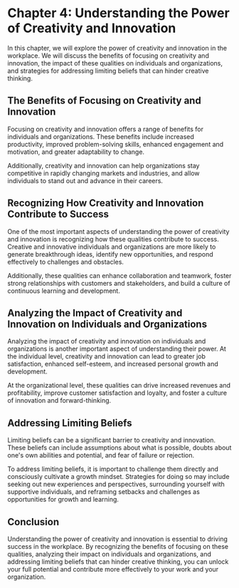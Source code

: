 Chapter 4: Understanding the Power of Creativity and Innovation
===============================================================

In this chapter, we will explore the power of creativity and innovation in the workplace. We will discuss the benefits of focusing on creativity and innovation, the impact of these qualities on individuals and organizations, and strategies for addressing limiting beliefs that can hinder creative thinking.

The Benefits of Focusing on Creativity and Innovation
-----------------------------------------------------

Focusing on creativity and innovation offers a range of benefits for individuals and organizations. These benefits include increased productivity, improved problem-solving skills, enhanced engagement and motivation, and greater adaptability to change.

Additionally, creativity and innovation can help organizations stay competitive in rapidly changing markets and industries, and allow individuals to stand out and advance in their careers.

Recognizing How Creativity and Innovation Contribute to Success
---------------------------------------------------------------

One of the most important aspects of understanding the power of creativity and innovation is recognizing how these qualities contribute to success. Creative and innovative individuals and organizations are more likely to generate breakthrough ideas, identify new opportunities, and respond effectively to challenges and obstacles.

Additionally, these qualities can enhance collaboration and teamwork, foster strong relationships with customers and stakeholders, and build a culture of continuous learning and development.

Analyzing the Impact of Creativity and Innovation on Individuals and Organizations
----------------------------------------------------------------------------------

Analyzing the impact of creativity and innovation on individuals and organizations is another important aspect of understanding their power. At the individual level, creativity and innovation can lead to greater job satisfaction, enhanced self-esteem, and increased personal growth and development.

At the organizational level, these qualities can drive increased revenues and profitability, improve customer satisfaction and loyalty, and foster a culture of innovation and forward-thinking.

Addressing Limiting Beliefs
---------------------------

Limiting beliefs can be a significant barrier to creativity and innovation. These beliefs can include assumptions about what is possible, doubts about one's own abilities and potential, and fear of failure or rejection.

To address limiting beliefs, it is important to challenge them directly and consciously cultivate a growth mindset. Strategies for doing so may include seeking out new experiences and perspectives, surrounding yourself with supportive individuals, and reframing setbacks and challenges as opportunities for growth and learning.

Conclusion
----------

Understanding the power of creativity and innovation is essential to driving success in the workplace. By recognizing the benefits of focusing on these qualities, analyzing their impact on individuals and organizations, and addressing limiting beliefs that can hinder creative thinking, you can unlock your full potential and contribute more effectively to your work and your organization.
